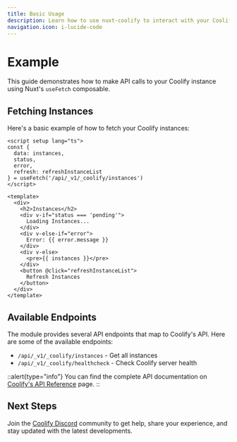 ```yaml
---
title: Basic Usage
description: Learn how to use nuxt-coolify to interact with your Coolify instance.
navigation.icon: i-lucide-code
---
```


# Example

This guide demonstrates how to make API calls to your Coolify instance using Nuxt's `useFetch` composable.

## Fetching Instances

Here's a basic example of how to fetch your Coolify instances:

```vue
<script setup lang="ts">
const { 
  data: instances, 
  status, 
  error, 
  refresh: refreshInstanceList 
} = useFetch('/api/_v1/_coolify/instances')
</script>

<template>
  <div>
    <h2>Instances</h2>
    <div v-if="status === 'pending'">
      Loading Instances...
    </div>
    <div v-else-if="error">
      Error: {{ error.message }}
    </div>
    <div v-else>
      <pre>{{ instances }}</pre>
    </div>
    <button @click="refreshInstanceList">
      Refresh Instances
    </button>
  </div>
</template>
```

## Available Endpoints

The module provides several API endpoints that map to Coolify's API. Here are some of the available endpoints:

- `/api/_v1/_coolify/instances` - Get all instances
- `/api/_v1/_coolify/healthcheck` - Check Coolify server health

::alert{type="info"}
You can find the complete API documentation on [Coolify's API Reference](https://coolify.io/docs/api-reference/healthcheck) page.
::

## Next Steps

Join the [Coolify Discord](https://discord.gg/coolify) community to get help, share your experience, and stay updated with the latest developments. 